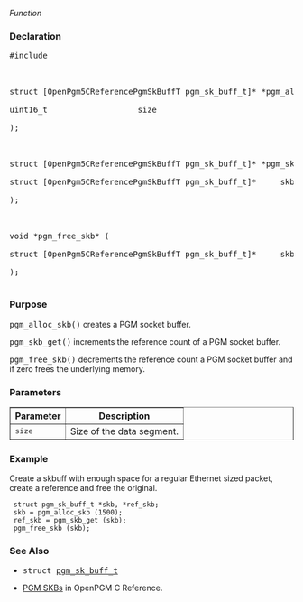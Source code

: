 _Function_
### Declaration ###
<pre>
#include <pgm/pgm.h><br>
<br>
struct [OpenPgm5CReferencePgmSkBuffT pgm_sk_buff_t]* *pgm_alloc_skb* (<br>
uint16_t                   size<br>
);<br>
<br>
struct [OpenPgm5CReferencePgmSkBuffT pgm_sk_buff_t]* *pgm_skb_get* (<br>
struct [OpenPgm5CReferencePgmSkBuffT pgm_sk_buff_t]*     skb<br>
);<br>
<br>
void *pgm_free_skb* (<br>
struct [OpenPgm5CReferencePgmSkBuffT pgm_sk_buff_t]*     skb<br>
);<br>
</pre>

### Purpose ###
<tt>pgm_alloc_skb()</tt> creates a PGM socket buffer.

<tt>pgm_skb_get()</tt> increments the reference count of a PGM socket buffer.

<tt>pgm_free_skb()</tt> decrements the reference count a PGM socket buffer and if zero frees the underlying memory.

### Parameters ###

<table cellpadding='5' border='1' cellspacing='0'>
<tr>
<th>Parameter</th>
<th>Description</th>
</tr>
<tr>
<td><tt>size</tt></td>
<td>Size of the data segment.</td>
</tr>
</table>


### Example ###
Create a skbuff with enough space for a regular Ethernet sized packet, create a reference and free the original.
```
 struct pgm_sk_buff_t *skb, *ref_skb;
 skb = pgm_alloc_skb (1500);
 ref_skb = pgm_skb_get (skb);
 pgm_free_skb (skb);
```

### See Also ###
  * <tt>struct <a href='OpenPgm5CReferencePgmSkBuffT.md'>pgm_sk_buff_t</a></tt><br>
<ul><li><a href='OpenPgm5CReferencePgmSkbs.md'>PGM SKBs</a> in OpenPGM C Reference.